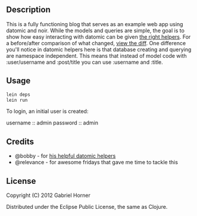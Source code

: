 ## Description

This is a fully functioning blog that serves as an example web app using datomic and noir.
While the models and queries are simple, the goal is to show how easy interacting with datomic can
be given [the right helpers](#TODO). For a before/after comparison of what changed, [view the
diff](#TODO). One difference you'll notice in datomic helpers here is that database creating
and querying are namespace independent. This means that instead of model code with
:user/username and :post/title you can use :username and :title.

## Usage

```bash
lein deps
lein run
```

To login, an initial user is created:

username :: admin
password :: admin

## Credits

* @bobby - for [his helpful datomic helpers](https://gist.github.com/3150938)
* @relevance - for awesome fridays that gave me time to tackle this

## License

Copyright (C) 2012 Gabriel Horner

Distributed under the Eclipse Public License, the same as Clojure.
